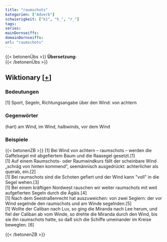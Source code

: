 ```yaml
---
title: "raumschots"
kategorien: ["Adverb"]
schwierigkeit: ["k1", "h_", "r_"]
tags:
series:
mainDornseiffs:
domainDornseiffs:
url: "raumschots"
---
```


{{< betonenÜbs >}}
**Übersetzung:**  
{{< /betonenÜbs >}}

## Wiktionary [[+](https://de.wiktionary.org/wiki/raumschots)]

### Bedeutungen
[1] Sport, Segeln, Richtungsangabe über den Wind: von achtern  

### Gegenwörter
(hart) am Wind, im Wind, halbwinds, vor dem Wind  

### Beispiele
{{< betonenZB >}}
[1] Bei Wind von achtern – raumschots – werden die Gaffelsegel mit abgefiertem Baum und die Raasegel gesetzt.[1]  
[1] Auf einem Raumschots- oder Raumwindkurs fällt der scheinbare Wind „schräg von hinten kommend“, seemännisch ausgedrückt: achterlicher als querab, ein.[2]  
[1] Bei raumschots sind die Schoten gefiert und der Wind kann "voll" in die Segel wehen.[3]  
[1] Bei einem kräftigen Nordwest rauschen wir weiter raumschots mit weit aufgefierten Segeln durch die Ägäis.[4]  
[1] Nach dem Seestraßenrecht hat auszuweichen: von zwei Seglern: der vor Wind segelnde den raumschots und am Winde segelnden.[5]  
[1] Wollte der Caliban nach Luv, so ging die Miranda nach Lee herum, und fiel der Caliban ab vom Winde, so drehte die Miranda durch den Wind, bis sie ihn raumschots hatte, so daß sich die Schiffe umeinander im Kreise bewegten. [6]  

{{< /betonenZB >}}

